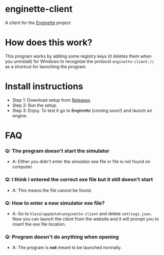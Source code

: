 # enginette-client
 A client for the [Enginette](https://github.com/DDev247/enginette) project
 
# How does this work?
 This program works by adding some registry keys (it deletes them when you uninstall) for Windows to recognize the protocol `enginette-client://` as a shortcut for launching the program.
 
# Install instructions
 - Step 1: 
  Download setup from [Releases](https://github.com/DDev247/enginette-client/releases/latest)
 - Step 2:
  Run the setup.
 - Step 3:
  Enjoy. To test it go to ~~Enginette~~ (coming soon!) and launch an engine.

# FAQ
### Q: The program doesn't start the simulator
 + A: Either you didn't enter the simulator exe file or file is not found on computer.
### Q: I think I entered the correct exe file but it still doesn't start
 + A: This means the file cannot be found.

### Q: How to enter a new simulator exe file?
 + A: Go to `%localappdata%\enginette-client` and delete `settings.json`. Now you can launch the client from the website and it will prompt you to insert the exe file location.

### Q: Program doesn't do anything when opening
 + A: The program is **not** meant to be launched normally.  
  
